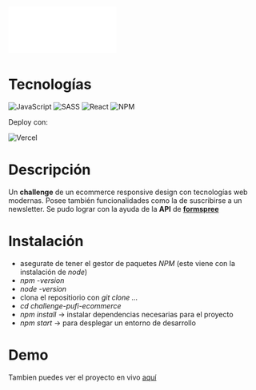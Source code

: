 # ![logo de pufi](./src//assets/Pufi.svg)

# Tecnologías

![JavaScript](https://img.shields.io/badge/javascript-%23323330.svg?style=for-the-badge&logo=javascript&logoColor=%23F7DF1E) ![SASS](https://img.shields.io/badge/SASS-hotpink.svg?style=for-the-badge&logo=SASS&logoColor=white) ![React](https://img.shields.io/badge/react-%2320232a.svg?style=for-the-badge&logo=react&logoColor=%2361DAFB) ![NPM](https://img.shields.io/badge/NPM-%23000000.svg?style=for-the-badge&logo=npm&logoColor=white)

Deploy con:

![Vercel](https://img.shields.io/badge/vercel-%23000000.svg?style=for-the-badge&logo=vercel&logoColor=white)

# Descripción

Un **challenge** de un ecommerce responsive design con tecnologías web modernas.
Posee también funcionalidades como la de suscribirse a un newsletter. Se pudo lograr con la ayuda de la **API** de [**formspree** ](https://formspree.io/)

# Instalación

- asegurate de tener el gestor de paquetes _NPM_ (este viene con la instalación de _node_)
- _npm -version_
- _node -version_
- clona el repositiorio con _git clone ..._
- _cd challenge-pufi-ecommerce_
- _npm install_ -> instalar dependencias necesarias para el proyecto
- _npm start_ -> para desplegar un entorno de desarrollo

# Demo

Tambien puedes ver el proyecto en vivo [aquí](http://challenge-pufi-ecommerce.vercel.app/)
